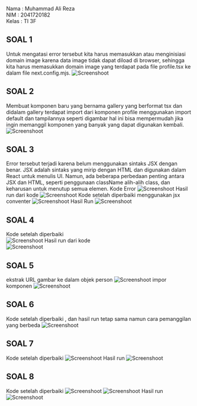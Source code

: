 Nama : Muhammad Ali Reza <br>
NIM : 2041720182 <br>
Kelas : TI 3F <br>

## SOAL 1

Untuk mengatasi error tersebut kita harus memasukkan atau menginisiasi domain image karena data image tidak dapat diload di browser, sehingga kita harus memasukkan domain image yang terdapat pada file profile.tsx ke dalam file next.config.mjs.
![Screenshoot](ssgambar/img1.png)

## SOAL 2

Membuat komponen baru yang bernama gallery yang berformat tsx dan didalam gallery terdapat import dari komponen profile menggunakan import default dan tampilannya seperti digambar hal ini bisa mempermudah jika ingin memanggil komponen yang banyak yang dapat digunakan kembali.
![Screenshoot](ssgambar/img2.png)

## SOAL 3

Error tersebut terjadi karena belum menggunakan sintaks JSX dengan benar. JSX adalah sintaks yang mirip dengan HTML dan digunakan dalam React untuk menulis UI. Namun, ada beberapa perbedaan penting antara JSX dan HTML, seperti penggunaan className alih-alih class, dan keharusan untuk menutup semua elemen.
Kode Error
![Screenshoot](ssgambar/img3.png)
Hasil run dari kode
![Screenshoot](ssgambar/img4.png)
Kode setelah diperbaiki menggunakan jsx conventer
![Screenshoot](ssgambar/img5.png)
Hasil Run
![Screenshoot](ssgambar/img6.png)

## SOAL 4

Kode setelah diperbaiki<br>
![Screenshoot](ssgambar/img8.png)
Hasil run dari kode<br>
![Screenshoot](ssgambar/img7.png)

## SOAL 5
ekstrak URL gambar ke dalam objek person
![Screenshoot](ssgambar/img9.png)
impor komponen
![Screenshoot](ssgambar/img10.png)

## SOAL 6
Kode setelah diperbaiki , dan  hasil run tetap sama namun cara pemanggilan yang berbeda
![Screenshoot](ssgambar/img11.png)

## SOAL 7
Kode setelah diperbaiki
![Screenshoot](ssgambar/img13.png)
Hasil run
![Screenshoot](ssgambar/img12.png)

## SOAL 8
Kode setelah diperbaiki
![Screenshoot](ssgambar/img14.png)
![Screenshoot](ssgambar/img15.png)
Hasil run
![Screenshoot](ssgambar/img16.png)
